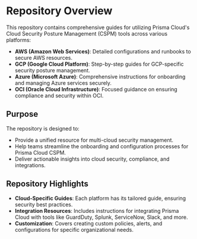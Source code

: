 # Repository Overview

This repository contains comprehensive guides for utilizing Prisma Cloud's Cloud Security Posture Management (CSPM) tools across various platforms:

- **AWS (Amazon Web Services)**: Detailed configurations and runbooks to secure AWS resources.
- **GCP (Google Cloud Platform)**: Step-by-step guides for GCP-specific security posture management.
- **Azure (Microsoft Azure)**: Comprehensive instructions for onboarding and managing Azure services securely.
- **OCI (Oracle Cloud Infrastructure)**: Focused guidance on ensuring compliance and security within OCI.

## **Purpose**

The repository is designed to:

- Provide a unified resource for multi-cloud security management.
- Help teams streamline the onboarding and configuration processes for Prisma Cloud CSPM.
- Deliver actionable insights into cloud security, compliance, and integrations.

## **Repository Highlights**

- **Cloud-Specific Guides**: Each platform has its tailored guide, ensuring security best practices.
- **Integration Resources**: Includes instructions for integrating Prisma Cloud with tools like GuardDuty, Splunk, ServiceNow, Slack, and more.
- **Customization**: Covers creating custom policies, alerts, and configurations for specific organizational needs.
